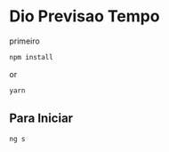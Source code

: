 # Dio Previsao Tempo


primeiro 

```bash
npm install 
```
or 

```bash
yarn 
```

## Para Iniciar 

```bash
ng s
```
